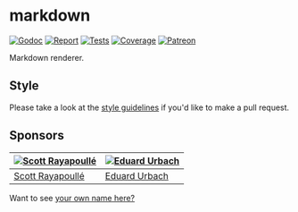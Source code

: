 # markdown

[![Godoc][godoc-image]][godoc-url]
[![Report][report-image]][report-url]
[![Tests][tests-image]][tests-url]
[![Coverage][coverage-image]][coverage-url]
[![Patreon][patreon-image]][patreon-url]

Markdown renderer.

## Style

Please take a look at the [style guidelines](https://github.com/akyoto/quality/blob/master/STYLE.md) if you'd like to make a pull request.

## Sponsors

| [![Scott Rayapoullé](https://avatars3.githubusercontent.com/u/11772084?s=70&v=4)](https://github.com/soulcramer) | [![Eduard Urbach](https://avatars2.githubusercontent.com/u/438936?s=70&v=4)](https://twitter.com/eduardurbach) |
| --- | --- |
| [Scott Rayapoullé](https://github.com/soulcramer) | [Eduard Urbach](https://eduardurbach.com) |

Want to see [your own name here?](https://www.patreon.com/eduardurbach)

[godoc-image]: https://godoc.org/github.com/aerogo/markdown?status.svg
[godoc-url]: https://godoc.org/github.com/aerogo/markdown
[report-image]: https://goreportcard.com/badge/github.com/aerogo/markdown
[report-url]: https://goreportcard.com/report/github.com/aerogo/markdown
[tests-image]: https://cloud.drone.io/api/badges/aerogo/markdown/status.svg
[tests-url]: https://cloud.drone.io/aerogo/markdown
[coverage-image]: https://codecov.io/gh/aerogo/markdown/graph/badge.svg
[coverage-url]: https://codecov.io/gh/aerogo/markdown
[patreon-image]: https://img.shields.io/badge/patreon-donate-green.svg
[patreon-url]: https://www.patreon.com/eduardurbach
